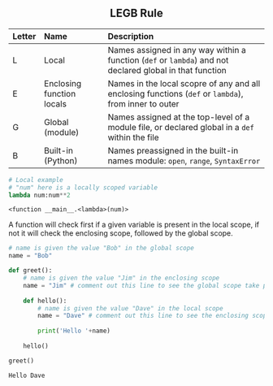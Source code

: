 ## <div align="center">LEGB Rule</div>
|Letter|Name|Description|
|:--|:--|:--|
|L|Local|Names assigned in any way within a function (`def` or `lambda`) and not declared global in that function|
|E|Enclosing function locals|Names in the local scopre of any and all enclosing functions (`def` or `lambda`), from inner to outer|
|G|Global (module)| Names assigned at the top-level of a module file, or declared global in a `def` within the file|
|B|Built-in (Python)|Names preassigned in the built-in names module: `open`, `range`, `SyntaxError`|


```python
# Local example
# "num" here is a locally scoped variable
lambda num:num**2
```




    <function __main__.<lambda>(num)>



A function will check first if a given variable is present in the local scope, if not it will check the enclosing scope, followed by the global scope.


```python
# name is given the value "Bob" in the global scope
name = "Bob"

def greet():
    # name is given the value "Jim" in the enclosing scope
    name = "Jim" # comment out this line to see the global scope take precedence
    
    def hello():
        # name is given the value "Dave" in the local scope
        name = "Dave" # comment out this line to see the enclosing scope take precedence
        
        print('Hello '+name)
        
    hello()

greet()
```

    Hello Dave



```python

```
